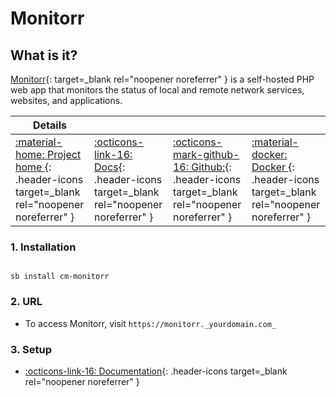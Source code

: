 # Monitorr

## What is it?

[Monitorr](https://github.com/Monitorr/Monitorr){: target=_blank rel="noopener noreferrer" } is a self-hosted PHP web app that monitors the status of local and remote network services, websites, and applications.

| Details     |             |             |             |
|-------------|-------------|-------------|-------------|
| [:material-home: Project home ](https://github.com/Monitorr/Monitorr){: .header-icons target=_blank rel="noopener noreferrer" } | [:octicons-link-16: Docs](https://github.com/Monitorr/Monitorr/wiki){: .header-icons target=_blank rel="noopener noreferrer" } | [:octicons-mark-github-16: Github:](https://www.github.com/Monitorr/Monitorr){: .header-icons target=_blank rel="noopener noreferrer" } | [:material-docker: Docker ](https://hub.docker.com/r/monitorr/monitorr){: .header-icons target=_blank rel="noopener noreferrer" }|

### 1. Installation

``` shell

sb install cm-monitorr

```

### 2. URL

- To access Monitorr, visit `https://monitorr._yourdomain.com_`

### 3. Setup

- [:octicons-link-16: Documentation](https://github.com/Monitorr/Monitorr/wiki){: .header-icons target=_blank rel="noopener noreferrer" }
